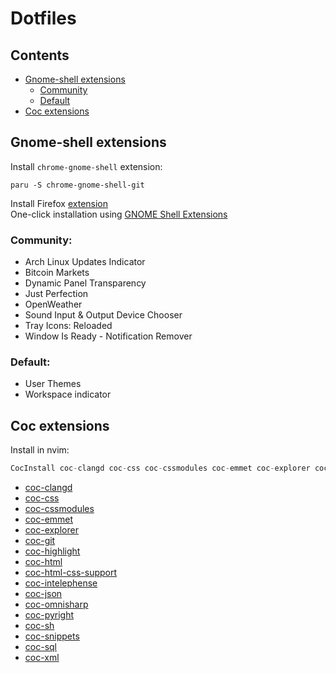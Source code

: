 # Dotfiles

## Contents
- [Gnome-shell extensions](#gnome-shell-extensions)
    * [Community](#community)
    * [Default](#default)
- [Coc extensions](#coc-extensions)
## Gnome-shell extensions
Install ``chrome-gnome-shell`` extension:
```
paru -S chrome-gnome-shell-git
```
Install Firefox [extension](https://addons.mozilla.org/pl/firefox/addon/gnome-shell-integration)<br>
One-click installation using [GNOME Shell Extensions](https://extensions.gnome.org)

### Community:
- Arch Linux Updates Indicator
- Bitcoin Markets
- Dynamic Panel Transparency
- Just Perfection
- OpenWeather
- Sound Input & Output Device Chooser
- Tray Icons: Reloaded
- Window Is Ready - Notification Remover

### Default:
- User Themes
- Workspace indicator

## Coc extensions
Install in nvim:
```cs
CocInstall coc-clangd coc-css coc-cssmodules coc-emmet coc-explorer coc-git coc-highlight coc-html coc-html-css-support coc-intelephense coc-json coc-omnisharp coc-pyright coc-sh coc-snippets coc-sql coc-xml
```

- [coc-clangd](https://github.com/clangd/coc-clangd)
- [coc-css](https://github.com/neoclide/coc-css)
- [coc-cssmodules](https://github.com/antonk52/coc-cssmodules)
- [coc-emmet](https://github.com/neoclide/coc-emmet)
- [coc-explorer](https://github.com/weirongxu/coc-explorer)
- [coc-git](https://github.com/neoclide/coc-git)
- [coc-highlight](https://github.com/neoclide/coc-highlight)
- [coc-html](https://github.com/neoclide/coc-html)
- [coc-html-css-support](https://github.com/yaegassy/coc-html-css-support)
- [coc-intelephense](https://github.com/yaegassy/coc-intelephense)
- [coc-json](https://github.com/neoclide/coc-json)
- [coc-omnisharp](https://github.com/coc-extensions/coc-omnisharp)
- [coc-pyright](https://github.com/fannheyward/coc-pyright)
- [coc-sh](https://github.com/josa42/coc-sh)
- [coc-snippets](https://github.com/neoclide/coc-snippets)
- [coc-sql](https://github.com/fannheyward/coc-sql)
- [coc-xml](https://github.com/fannheyward/coc-xml)
